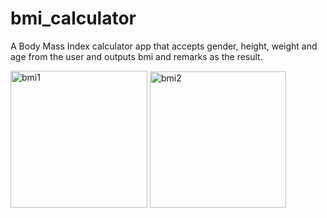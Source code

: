 # bmi_calculator
A Body Mass Index calculator app that accepts gender, height, weight and age from the user and outputs bmi and remarks as the result.

<img width="219" alt="bmi1" src="https://github.com/aryaa0502/bmi-calculator/assets/101689725/3cb9079a-ab02-4467-bc8a-48d1a9bd5c1f">

<img width="218" alt="bmi2" src="https://github.com/aryaa0502/bmi-calculator/assets/101689725/2dc5ba7d-ce2c-4bbb-9917-73525b9d2c73">


